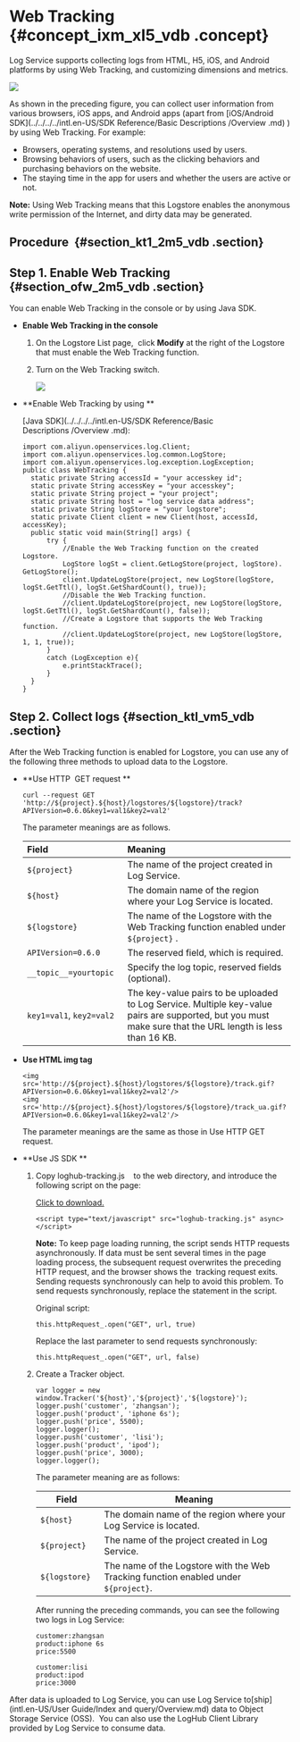 # Web Tracking  {#concept_ixm_xl5_vdb .concept}

Log Service supports collecting logs from HTML, H5, iOS, and Android platforms by using Web Tracking, and customizing dimensions and metrics. 

![](http://static-aliyun-doc.oss-cn-hangzhou.aliyuncs.com/assets/img/13028/2604_en-US.png)

As shown in the preceding figure, you can collect user information from various browsers, iOS apps, and Android apps \(apart from [iOS/Android  SDK](../../../../intl.en-US/SDK Reference/Basic Descriptions /Overview .md) \) by using Web Tracking. For example: 

-   Browsers, operating systems, and resolutions used by users.
-   Browsing behaviors of users, such as the clicking behaviors and purchasing behaviors on the website.
-   The staying time in the app for users and whether the users are active or not. 

**Note:** Using Web Tracking means that this Logstore enables the anonymous write permission of the Internet, and dirty data may be generated.

## Procedure  {#section_kt1_2m5_vdb .section}

## Step 1. Enable Web Tracking {#section_ofw_2m5_vdb .section}

You can enable Web Tracking in the console or by using Java SDK.

-   **Enable Web Tracking in the console**
    1.  On the Logstore List page,  click **Modify** at the right of the Logstore that must enable the Web Tracking function.
    2.  Turn on the Web Tracking switch.

        ![](http://static-aliyun-doc.oss-cn-hangzhou.aliyuncs.com/assets/img/13028/2605_en-US.png)

-   **Enable Web Tracking by using **

    [Java SDK](../../../../intl.en-US/SDK Reference/Basic Descriptions /Overview .md):

    ```
    import com.aliyun.openservices.log.Client;
    import com.aliyun.openservices.log.common.LogStore;
    import com.aliyun.openservices.log.exception.LogException;
    public class WebTracking {
      static private String accessId = "your accesskey id";
      static private String accessKey = "your accesskey";
      static private String project = "your project";
      static private String host = "log service data address";
      static private String logStore = "your logstore";
      static private Client client = new Client(host, accessId, accessKey);
      public static void main(String[] args) {
          try {
              //Enable the Web Tracking function on the created Logstore.
              LogStore logSt = client.GetLogStore(project, logStore). GetLogStore();
              client.UpdateLogStore(project, new LogStore(logStore, logSt.GetTtl(), logSt.GetShardCount(), true));
              //Disable the Web Tracking function.
              //client.UpdateLogStore(project, new LogStore(logStore, logSt.GetTtl(), logSt.GetShardCount(), false));
              //Create a Logstore that supports the Web Tracking function.
              //client.UpdateLogStore(project, new LogStore(logStore, 1, 1, true));
          }
          catch (LogException e){
              e.printStackTrace();
          }
      }
    }
    ```


## Step 2. Collect logs {#section_ktl_vm5_vdb .section}

After the Web Tracking function is enabled for Logstore, you can use any of the following three methods to upload data to the Logstore.

-   **Use HTTP  GET request **

    ```
    curl --request GET 'http://${project}.${host}/logstores/${logstore}/track? APIVersion=0.6.0&key1=val1&key2=val2'
    ```

    The parameter meanings are as follows.

    |Field|Meaning|
    |:----|:------|
    |`${project}`|The name of the project created in Log Service.|
    |`${host}`|The domain name of the region where your Log Service is located.|
    |`${logstore}`|The name of the Logstore with the Web Tracking function enabled under `${project}` .|
    |`APIVersion=0.6.0`|The reserved field, which is required.|
    |`__topic__=yourtopic `|Specify the log topic, reserved fields \(optional\).|
    |`key1=val1`, `key2=val2`|The key-value pairs to be uploaded to Log Service. Multiple key-value pairs are supported, but you must make sure that the URL length is less than 16 KB.|

-   **Use HTML img tag**

    ```
    <img src='http://${project}.${host}/logstores/${logstore}/track.gif? APIVersion=0.6.0&key1=val1&key2=val2'/>
    <img src='http://${project}.${host}/logstores/${logstore}/track_ua.gif? APIVersion=0.6.0&key1=val1&key2=val2'/>
    ```

    The parameter meanings are the same as those in Use HTTP GET request. 

-   **Use JS SDK **
    1.  Copy loghub-tracking.js    to the web directory, and introduce the following script on the page: 

        [Click to download.](http://docs-aliyun.cn-hangzhou.oss.aliyun-inc.com/assets/attach/31752/cn_zh/1462870126706/loghub-tracking.js?spm=5176.doc31752.2.3.SOoim2&file=loghub-tracking.js)

        ```
        <script type="text/javascript" src="loghub-tracking.js" async></script>
        ```

        **Note:** To keep page loading running, the script sends HTTP requests asynchronously. If data must be sent several times in the page loading process, the subsequent request overwrites the preceding  HTTP request, and the browser shows the  tracking request exits.  Sending requests synchronously can help to avoid this problem. To send requests synchronously, replace the statement in the script.

        Original script:

        ```
        this.httpRequest_.open("GET", url, true)
        ```

        Replace the last parameter to send requests synchronously:

        ```
        this.httpRequest_.open("GET", url, false)
        ```

    2.  Create a Tracker object.

        ```
        var logger = new window.Tracker('${host}','${project}','${logstore}'); 
        logger.push('customer', 'zhangsan'); 
        logger.push('product', 'iphone 6s'); 
        logger.push('price', 5500); 
        logger.logger(); 
        logger.push('customer', 'lisi'); 
        logger.push('product', 'ipod'); 
        logger.push('price', 3000); 
        logger.logger(); 
        ```

        The parameter meaning are as follows:

        |Field |Meaning |
        |------|--------|
        |`${host} `|The domain name of the region where your Log Service is located.|
        |`${project} `|The name of the project created in Log Service.|
        |`${logstore} `|The name of the Logstore with the Web Tracking function enabled under `${project}`.|

        After running the preceding commands, you can see the following two logs in Log Service:

        ```
        customer:zhangsan
        product:iphone 6s
        price:5500
        ```

        ```
        customer:lisi
        product:ipod
        price:3000 
        ```


After data is uploaded to Log Service, you can use Log Service to[ship](intl.en-US/User Guide/Index and query/Overview.md) data to Object Storage Service \(OSS\).  You can also use the LogHub Client Library provided by Log Service to consume data.

